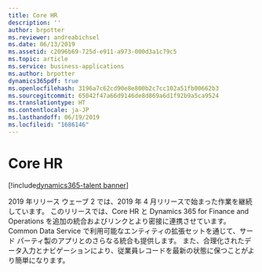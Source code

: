 ```yaml
---
title: Core HR
description: ''
author: brpotter
ms.reviewer: andreabichsel
ms.date: 06/13/2019
ms.assetid: c2096b69-725d-e911-a973-000d3a1c79c5
ms.topic: article
ms.service: business-applications
ms.author: brpotter
dynamics365pdf: true
ms.openlocfilehash: 3196a7c62cd90e8e800b2c7cc102a51fb00662b3
ms.sourcegitcommit: 65042f47a66d9146de8d869a6d1f92b9a5ca9524
ms.translationtype: HT
ms.contentlocale: ja-JP
ms.lasthandoff: 06/19/2019
ms.locfileid: "1686146"
---
```

# <a name="core-hr"></a>Core HR

[!include[dynamics365-talent banner](../includes/dynamics365-talent.md)]

2019 年リリース ウェーブ 2 では、2019 年 4 月リリースで始まった作業を継続しています。 このリリースでは、Core HR と Dynamics 365 for Finance and Operations を追加の統合およびリンクとより密接に連携させています。 Common Data Service で利用可能なエンティティの拡張セットを通じて、サード パーティ製のアプリとのさらなる統合も提供します。 また、合理化されたデータ入力とナビゲーションにより、従業員レコードを最新の状態に保つことがより簡単になります。
